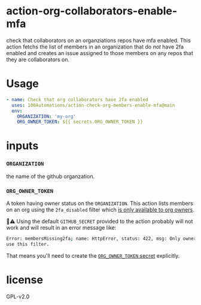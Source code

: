# action-org-collaborators-enable-mfa

check that collaborators on an organziations repos have mfa enabled.
This action fetchs the list of members in an organization that
do _not_ have 2fa enabled and creates an issue assigned to those members on any
repos that they are collaborators on.

# Usage

```yaml
- name: Check that org collaborators have 2fa enabled
  uses: 100Automations/action-check-org-members-enable-mfa@main  
  env:
    ORGANIZATION: 'my-org'
    ORG_OWNER_TOKEN: ${{ secrets.ORG_OWNER_TOKEN }}
```

# inputs

### `ORGANIZATION`
the name of the github organzation.

### `ORG_OWNER_TOKEN`
A token having owner status on the `ORGANIZATION`. This action lists
members on an org using the `2fa_disabled` filter which [is only available to
org
owners](https://docs.github.com/en/rest/reference/orgs#list-organization-members).

:eyes::warning: Using the default `GITHUB_SECRET` provided to the action
probably will not work and will result in an error message like:

```bash
Error: membersMissing2fa; name: HttpError, status: 422, msg: Only owners can
use this filter.
```

That means you'll need to create the [`ORG_OWNER_TOKEN`
secret](https://docs.github.com/en/actions/configuring-and-managing-workflows/creating-and-storing-encrypted-secrets#creating-encrypted-secrets-for-a-repository) explicitly.

# license
GPL-v2.0
